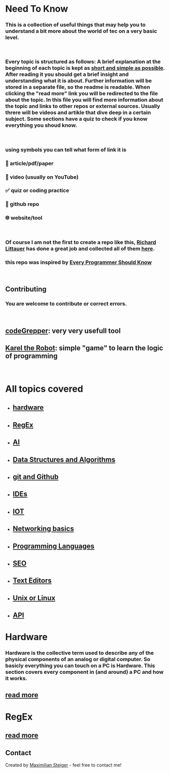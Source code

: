 # Need To Know

### This is a collection of useful things that may help you to understand a bit more about the world of tec on a very basic level.

<br>

### Every topic is structured as follows: A brief explanation at the beginning of each topic is kept as [short and simple as possible](https://en.wikipedia.org/wiki/KISS_principle). After reading it you should get a brief insight and understanding what it is about. Further information will be stored in a separate file, so the readme is readable. When clicking the "read more" link you will be redirected to the file about the topic. In this file you will find more information about the topic and links to other repos or external sources. Usually threre will be videos and artikle that dive deep in a certain subject. Some sections have a quiz to check if you know everything you shoud know.  

<br>

### using symbols you can tell what form of link it is
### 📄 article/pdf/paper
### 🎥 video (usually on YouTube)
### ✅ quiz or coding practice
### 👾 github repo
### 🌐 website/tool


<br>

### Of course I am not the first to create a repo like this, [Richard Littauer](https://github.com/RichardLitt) has done a great job and collected all of them [here](https://github.com/RichardLitt/meta-knowledge).
### this repo was inspired by [Every Programmer Should Know](https://github.com/mtdvio/every-programmer-should-know)


<br>

## Contributing 
### You are welcome to contribute or correct errors. 


<br>

## [codeGrepper](https://www.codegrepper.com/): very very usefull tool
## [Karel the Robot](https://github.com/fredoverflow/karel): simple "game" to learn the logic of programming


<br>




# All topics covered

- ## [hardware](#Hardware)
- ## [RegEx](#RegEx)
- ## [AI](#AI)
- ## [Data Structures and Algorithms](#Data-Structures-and-Algorithms)
- ## [git and Github](#git-and-Github)
- ## [IDEs](#IDEs)
- ## [IOT](#IOT)
- ## [Networking basics](#Networking-Basics)
- ## [Programming Languages](#Programming-Languages)
- ## [SEO](#SEO)
- ## [Text Editors](#Text-Editors)
- ## [Unix or Linux](Unix-Or-Linux)
- ## [API](#api)




# Hardware

### Hardware is the collective term used to describe any of the physical components of an analog or digital computer. So basicly everything you can touch on a PC is Hardware. This section covers every component in (and around) a PC and how it works. 

## [read more](hardware/hardware.md)




# RegEx

## [read more](Regex/regex.md)


## Contact
Created by [Maximilian Steiger](https://github.com/maximiliansteiger) - feel free to contact me!

